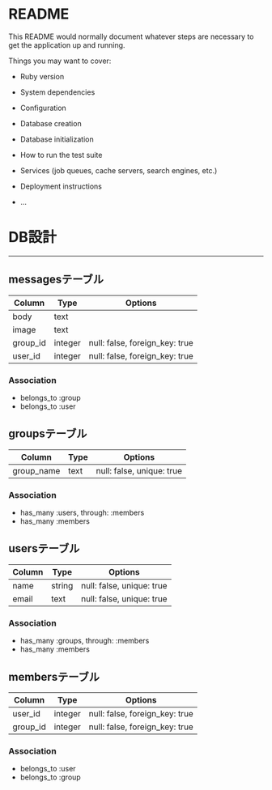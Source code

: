 # README

This README would normally document whatever steps are necessary to get the
application up and running.

Things you may want to cover:

* Ruby version

* System dependencies

* Configuration

* Database creation

* Database initialization

* How to run the test suite

* Services (job queues, cache servers, search engines, etc.)

* Deployment instructions

* ...

# DB設計
- - -

## messagesテーブル

|Column|Type|Options|
|------|----|-------|
|body|text||
|image|text||
|group_id|integer|null: false, foreign_key: true|
|user_id|integer|null: false, foreign_key: true|

### Association
- belongs_to :group
- belongs_to :user


## groupsテーブル

|Column|Type|Options|
|------|----|-------|
|group_name|text|null: false, unique: true|

### Association
- has_many :users, through: :members
- has_many :members


## usersテーブル

|Column|Type|Options|
|------|----|-------|
|name|string|null: false, unique: true|
|email|text|null: false, unique: true|

### Association
- has_many :groups, through: :members
- has_many :members


## membersテーブル

|Column|Type|Options|
|------|----|-------|
|user_id|integer|null: false, foreign_key: true|
|group_id|integer|null: false, foreign_key: true|

### Association
- belongs_to :user
- belongs_to :group
